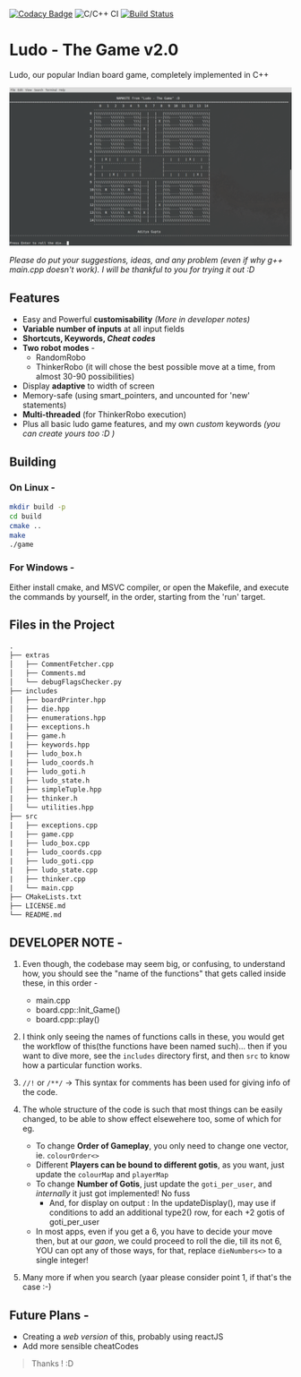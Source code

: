 [![Codacy Badge](https://api.codacy.com/project/badge/Grade/af9190f3627842869828fb1c8307b818)](https://app.codacy.com/manual/AdityaGupta150/Ludo-The_Game?utm_source=github.com&utm_medium=referral&utm_content=AdityaGupta150/Ludo-The_Game&utm_campaign=Badge_Grade_Dashboard)
![C/C++ CI](https://github.com/AdityaGupta150/Ludo-The_Game/workflows/C/C++%20CI/badge.svg)
[![Build Status](https://travis-ci.org/AdityaGupta150/Ludo-The_Game.svg?branch=master)](https://travis-ci.org/AdityaGupta150/Ludo-The_Game)

# Ludo - The Game v2.0

Ludo, our popular Indian board game, completely implemented in C++

<img src=./extras/ludoScreen.png
raw=true alt=“ScreenShot”>

_Please do put your suggestions, ideas, and any problem (even if why g++ main.cpp doesn't work). I will be thankful to you for trying it out :D_

## Features

* Easy and Powerful **customisability** *(More in developer notes)*
* **Variable number of inputs** at all input fields
* **Shortcuts, Keywords, _Cheat codes_**
* **Two robot modes** -
  * RandomRobo
  * ThinkerRobo (it will chose the best possible move at a time, from almost 30-90 possibilities)
* Display **adaptive** to width of screen
* Memory-safe (using smart_pointers, and uncounted for 'new' statements)
* **Multi-threaded** (for ThinkerRobo execution)
* Plus all basic ludo game features, and my own *custom* keywords _(you can create yours too :D )_

## Building

### On Linux -

```sh
mkdir build -p
cd build
cmake ..
make
./game
```

### For Windows -

Either install cmake, and MSVC compiler, or open the Makefile, and execute the commands by yourself, in the order, starting from the 'run' target.

## Files in the Project

```
.
├── extras
│   ├── CommentFetcher.cpp
│   ├── Comments.md
│   └── debugFlagsChecker.py
├── includes
│   ├── boardPrinter.hpp
│   ├── die.hpp
│   ├── enumerations.hpp
|   ├── exceptions.h
|   ├── game.h
|   ├── keywords.hpp
|   ├── ludo_box.h
|   ├── ludo_coords.h
|   ├── ludo_goti.h
|   ├── ludo_state.h
│   ├── simpleTuple.hpp
|   ├── thinker.h
│   └── utilities.hpp
├── src
|   ├── exceptions.cpp
|   ├── game.cpp
|   ├── ludo_box.cpp
|   ├── ludo_coords.cpp
|   ├── ludo_goti.cpp
|   ├── ludo_state.cpp
|   ├── thinker.cpp
|   └── main.cpp
├── CMakeLists.txt
├── LICENSE.md
└── README.md
```

## DEVELOPER NOTE -

1. Even though, the codebase may seem big, or confusing, to understand how, you should see the "name of the functions" that gets called inside these, in this order -

    * main.cpp
    * board.cpp::Init_Game()
    * board.cpp::play()

2. I think only seeing the names of functions calls in these, you would get the workflow of this(the functions have been named such)... then if you want to dive more, see the `includes` directory first, and then `src` to know how a particular function works.

3. `//!` or `/**/` -> This syntax for comments has been used for giving info of the code.

4. The whole structure of the code is such that most things can be easily changed, to be able to show effect elsewehere too, some of which for eg.

    * To change **Order of Gameplay**, you only need to change one vector, ie. `colourOrder<>`
    * Different **Players can be bound to different gotis**, as you want, just update the `colourMap` and `playerMap`
    * To change **Number of Gotis**, just update the `goti_per_user`, and _internally_ it just got implemented! No fuss
        * And, for display on output : In the updateDisplay(), may use if conditions to add an additional type2() row, for each +2 gotis of goti_per_user
    * In most apps, even if you get a 6, you have to decide your move then, but at our _gaon_, we could proceed to roll the die, till its not 6, YOU can opt any of those ways, for that, replace `dieNumbers<>` to a single integer!

5. Many more if when you search (yaar please consider point 1, if that's the case :-)

## Future Plans -

* Creating a _web version_ of this, probably using reactJS
* Add more sensible cheatCodes

> Thanks ! :D
